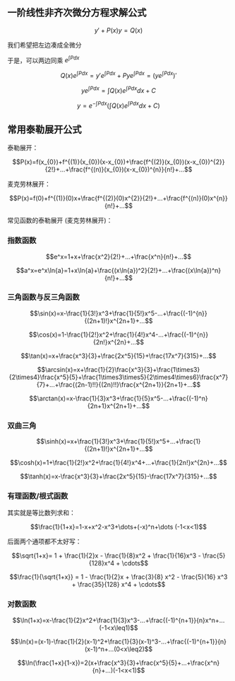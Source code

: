 
## 一阶线性非齐次微分方程求解公式

$$
y'+P(x)y=Q(x)
$$

我们希望把左边凑成全微分

于是，可以两边同乘 $e^{\int{Pdx}}$

$$
Q(x)e^{\int{Pdx}}=y'e^{\int{Pdx}}+Pye^{\int{Pdx}}=(ye^{\int{Pdx}})'
$$

$$
ye^{\int{Pdx}}=\int{Q(x)e^{\int{Pdx}}}dx+C
$$

$$
y=e^{-\int{Pdx}}(\int{Q(x)e^{\int{Pdx}}}dx+C)
$$

## 常用泰勒展开公式

泰勒展开：

$$P(x)=f(x_{0})+f^{(1)}(x_{0})(x-x_{0})+\frac{f^{(2)}(x_{0})(x-x_{0})^{2}}{2!}+...+\frac{f^{(n)}(x_{0})(x-x_{0})^{n}}{n!}+...$$

麦克劳林展开：

$$P(x)=f(0)+f^{(1)}(0)x+\frac{f^{(2)}(0)x^{2}}{2!}+...+\frac{f^{(n)}(0)x^{n}}{n!}+...$$

常见函数的泰勒展开 (麦克劳林展开)：

### 指数函数

$$e^x=1+x+\frac{x^2}{2!}+...+\frac{x^n}{n!}+...$$

$$a^x=e^x\ln{a}=1+x\ln{a}+\frac{(x\ln{a})^2}{2!}+...+\frac{(x\ln{a})^n}{n!}+...$$

### 三角函数与反三角函数

$$\sin(x)=x-\frac{1}{3!}x^3+\frac{1}{5!}x^5-...+\frac{(-1)^{n}}{(2n+1)!}x^{2n+1}+...$$

$$\cos(x)=1-\frac{1}{2!}x^2+\frac{1}{4!}x^4-...+\frac{(-1)^{n}}{2n!}x^{2n}+...$$

$$\tan(x)=x+\frac{x^3}{3}+\frac{2x^5}{15}+\frac{17x^7}{315}+...$$

$$\arcsin(x)=x+\frac{1}{2}\frac{x^3}{3}+\frac{1\times3}{2\times4}\frac{x^5}{5}+\frac{1\times3\times5}{2\times4\times6}\frac{x^7}{7}+...+\frac{(2n-1)!!}{(2n)!!}\frac{x^{2n+1}}{2n+1}+...$$

$$\arctan(x)=x-\frac{1}{3}x^3+\frac{1}{5}x^5-...+\frac{(-1)^n}{2n+1}x^{2n+1}+...$$

### 双曲三角

$$\sinh(x)=x+\frac{1}{3!}x^3+\frac{1}{5!}x^5+...+\frac{1}{(2n+1)!}x^{2n+1}+...$$

$$\cosh(x)=1+\frac{1}{2!}x^2+\frac{1}{4!}x^4+...+\frac{1}{2n!}x^{2n}+...$$

$$\tanh(x)=x-\frac{x^3}{3}+\frac{2x^5}{15}-\frac{17x^7}{315}+...$$

### 有理函数/根式函数

其实就是等比数列求和：

$$\frac{1}{1+x}=1-x+x^2-x^3+\dots+(-x)^n+\dots (-1<x<1)$$

后面两个通项都不太好写：

$$\sqrt{1+x}= 1 + \frac{1}{2}x - \frac{1}{8}x^2 + \frac{1}{16}x^3 - \frac{5}{128}x^4 + \cdots$$

$$\frac{1}{\sqrt{1+x}} = 1 - \frac{1}{2}x + \frac{3}{8} x^2 - \frac{5}{16} x^3 + \frac{35}{128} x^4 + \cdots$$

### 对数函数

$$\ln(1+x)=x-\frac{1}{2}x^2+\frac{1}{3}x^3-...+\frac{(-1)^{n+1}}{n}x^n+...(-1<x\leq1)$$

$$\ln(x)=(x-1)-\frac{1}{2}(x-1)^2+\frac{1}{3}(x-1)^3-...+\frac{(-1)^{n+1}}{n}(x-1)^n+...(0<x\leq2)$$

$$\ln(\frac{1+x}{1-x})=2(x+\frac{x^3}{3}+\frac{x^5}{5}+...+\frac{x^n}{n}+...)(-1<x<1)$$
